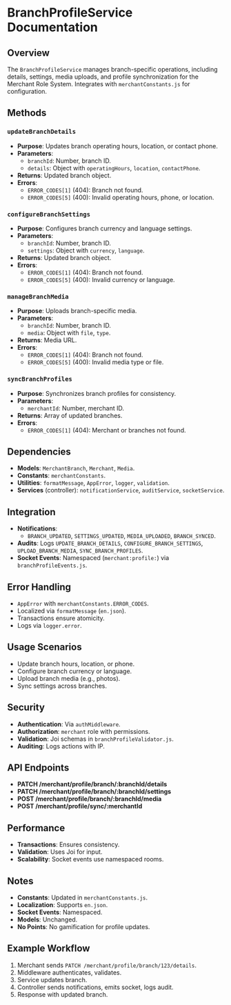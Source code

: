 # BranchProfileService Documentation

## Overview
The `BranchProfileService` manages branch-specific operations, including details, settings, media uploads, and profile synchronization for the Merchant Role System. Integrates with `merchantConstants.js` for configuration.

## Methods

### `updateBranchDetails`
- **Purpose**: Updates branch operating hours, location, or contact phone.
- **Parameters**:
  - `branchId`: Number, branch ID.
  - `details`: Object with `operatingHours`, `location`, `contactPhone`.
- **Returns**: Updated branch object.
- **Errors**:
  - `ERROR_CODES[1]` (404): Branch not found.
  - `ERROR_CODES[5]` (400): Invalid operating hours, phone, or location.

### `configureBranchSettings`
- **Purpose**: Configures branch currency and language settings.
- **Parameters**:
  - `branchId`: Number, branch ID.
  - `settings`: Object with `currency`, `language`.
- **Returns**: Updated branch object.
- **Errors**:
  - `ERROR_CODES[1]` (404): Branch not found.
  - `ERROR_CODES[5]` (400): Invalid currency or language.

### `manageBranchMedia`
- **Purpose**: Uploads branch-specific media.
- **Parameters**:
  - `branchId`: Number, branch ID.
  - `media`: Object with `file`, `type`.
- **Returns**: Media URL.
- **Errors**:
  - `ERROR_CODES[1]` (404): Branch not found.
  - `ERROR_CODES[5]` (400): Invalid media type or file.

### `syncBranchProfiles`
- **Purpose**: Synchronizes branch profiles for consistency.
- **Parameters**:
  - `merchantId`: Number, merchant ID.
- **Returns**: Array of updated branches.
- **Errors**:
  - `ERROR_CODES[1]` (404): Merchant or branches not found.

## Dependencies
- **Models**: `MerchantBranch`, `Merchant`, `Media`.
- **Constants**: `merchantConstants`.
- **Utilities**: `formatMessage`, `AppError`, `logger`, `validation`.
- **Services** (controller): `notificationService`, `auditService`, `socketService`.

## Integration
- **Notifications**:
  - `BRANCH_UPDATED`, `SETTINGS_UPDATED`, `MEDIA_UPLOADED`, `BRANCH_SYNCED`.
- **Audits**: Logs `UPDATE_BRANCH_DETAILS`, `CONFIGURE_BRANCH_SETTINGS`, `UPLOAD_BRANCH_MEDIA`, `SYNC_BRANCH_PROFILES`.
- **Socket Events**: Namespaced (`merchant:profile:`) via `branchProfileEvents.js`.

## Error Handling
- `AppError` with `merchantConstants.ERROR_CODES`.
- Localized via `formatMessage` (`en.json`).
- Transactions ensure atomicity.
- Logs via `logger.error`.

## Usage Scenarios
- Update branch hours, location, or phone.
- Configure branch currency or language.
- Upload branch media (e.g., photos).
- Sync settings across branches.

## Security
- **Authentication**: Via `authMiddleware`.
- **Authorization**: `merchant` role with permissions.
- **Validation**: Joi schemas in `branchProfileValidator.js`.
- **Auditing**: Logs actions with IP.

## API Endpoints
- **PATCH /merchant/profile/branch/:branchId/details**
- **PATCH /merchant/profile/branch/:branchId/settings**
- **POST /merchant/profile/branch/:branchId/media**
- **POST /merchant/profile/sync/:merchantId**

## Performance
- **Transactions**: Ensures consistency.
- **Validation**: Uses Joi for input.
- **Scalability**: Socket events use namespaced rooms.

## Notes
- **Constants**: Updated in `merchantConstants.js`.
- **Localization**: Supports `en.json`.
- **Socket Events**: Namespaced.
- **Models**: Unchanged.
- **No Points**: No gamification for profile updates.

## Example Workflow
1. Merchant sends `PATCH /merchant/profile/branch/123/details`.
2. Middleware authenticates, validates.
3. Service updates branch.
4. Controller sends notifications, emits socket, logs audit.
5. Response with updated branch.
